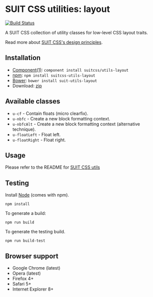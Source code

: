 # SUIT CSS utilities: layout

[![Build Status](https://secure.travis-ci.org/suitcss/utils-layout.png?branch=master)](http://travis-ci.org/suitcss/utils-layout)

A SUIT CSS collection of utility classes for low-level CSS layout traits.

Read more about [SUIT CSS's design principles](https://github.com/suitcss/suit/).

## Installation

* [Component(1)](http://component.io/): `component install suitcss/utils-layout`
* [npm](http://npmjs.org/): `npm install suitcss-utils-layout`
* [Bower](http://bower.io/): `bower install suit-utils-layout`
* Download: [zip](https://github.com/suitcss/utils-layout/zipball/master)

## Available classes

* `u-cf` - Contain floats (micro clearfix).
* `u-nbfc` - Create a new block formatting context.
* `u-nbfcAlt` - Create a new block formatting context (alternative technique).
* `u-floatLeft` - Float left.
* `u-floatRight` - Float right.

## Usage

Please refer to the README for [SUIT CSS utils](https://github.com/suitcss/utils/)

## Testing

Install [Node](http://nodejs.org) (comes with npm).

```
npm install
```

To generate a build:

```
npm run build
```

To generate the testing build.

```
npm run build-test
```

## Browser support

* Google Chrome (latest)
* Opera (latest)
* Firefox 4+
* Safari 5+
* Internet Explorer 8+

